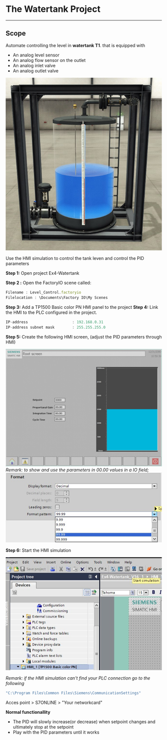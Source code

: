 # The Watertank Project
_____________________________________

## Scope

Automate controlling the level in **watertank T1**. that is equipped with
- An analog level sensor
- An analog flow sensor on the outlet
- An analog inlet valve
- An analog outlet valve

![Scope](../Ex04/Images/scope.jpg)

Use the HMI simulation to control the tank leven and control the PID parameters

**Step 1:** Open project Ex4-Watertank

**Step 2 :** Open the FactoryIO scene called:
```javascript
Filename : Level_Control.factoryio
Filelocation : \Documents\Factory IO\My Scenes
```
**Step 3:** Add a TP1500 Basic color PN HMI panel to the project
**Step 4:** Link the HMI to the PLC configured in the project.
```javascript
IP-address                    : 192.168.0.31
IP-address subnet mask        : 255.255.255.0
```
**Step 5:** Create the following HMI screen, (adjust the PID parameters through HMI)

![Hmi screen](../Ex05/Images/hmiscreen.jpg)
*Remark: to show and use the parameters in 00.00 values in a IO field;*
![Hmi screen](../Ex05/Images/format.jpg)

**Step 6:** Start the HMI simulation

![Hmi screen](../Ex05/Images/simulation.jpg)

*Remark: if the HMI simulation can't find your PLC connection go to the following*
```javascript
"C:\Program Files\Common Files\Siemens\CommunicationSettings"
```

Acces point > S7ONLINE > "Your networkcard"

__Normal functionallity__
- The PID will slowly increase(or decrease) when setpoint changes and ultimately stop at the setpoint
- Play with the PID parameters until it works
